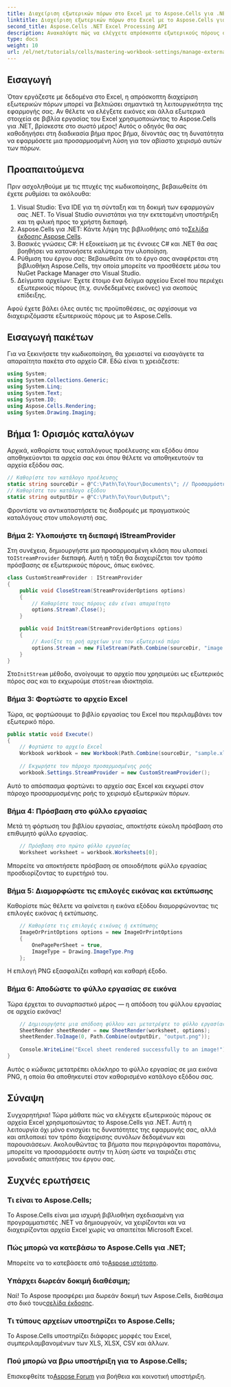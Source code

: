 ```yaml
---
title: Διαχείριση εξωτερικών πόρων στο Excel με το Aspose.Cells για .NET
linktitle: Διαχείριση εξωτερικών πόρων στο Excel με το Aspose.Cells για .NET
second_title: Aspose.Cells .NET Excel Processing API
description: Ανακαλύψτε πώς να ελέγχετε απρόσκοπτα εξωτερικούς πόρους σε βιβλία εργασίας του Excel χρησιμοποιώντας το Aspose.Cells για .NET. Αυτός ο περιεκτικός οδηγός σας καθοδηγεί σε κάθε βήμα—από την εφαρμογή ενός παρόχου προσαρμοσμένης ροής έως την απόδοση φύλλων εργασίας.
type: docs
weight: 10
url: /el/net/tutorials/cells/mastering-workbook-settings/manage-external-resources-in-excel/
---
```

## Εισαγωγή

Όταν εργάζεστε με δεδομένα στο Excel, η απρόσκοπτη διαχείριση εξωτερικών πόρων μπορεί να βελτιώσει σημαντικά τη λειτουργικότητα της εφαρμογής σας. Αν θέλετε να ελέγξετε εικόνες και άλλα εξωτερικά στοιχεία σε βιβλία εργασίας του Excel χρησιμοποιώντας το Aspose.Cells για .NET, βρίσκεστε στο σωστό μέρος! Αυτός ο οδηγός θα σας καθοδηγήσει στη διαδικασία βήμα προς βήμα, δίνοντάς σας τη δυνατότητα να εφαρμόσετε μια προσαρμοσμένη λύση για τον αβίαστο χειρισμό αυτών των πόρων.

## Προαπαιτούμενα

Πριν ασχοληθούμε με τις πτυχές της κωδικοποίησης, βεβαιωθείτε ότι έχετε ρυθμίσει τα ακόλουθα:

1. Visual Studio: Ένα IDE για τη σύνταξη και τη δοκιμή των εφαρμογών σας .NET. Το Visual Studio συνιστάται για την εκτεταμένη υποστήριξη και τη φιλική προς το χρήστη διεπαφή.
2.  Aspose.Cells για .NET: Κάντε λήψη της βιβλιοθήκης από το[Σελίδα έκδοσης Aspose Cells](https://releases.aspose.com/cells/net/).
3. Βασικές γνώσεις C#: Η εξοικείωση με τις έννοιες C# και .NET θα σας βοηθήσει να κατανοήσετε καλύτερα την υλοποίηση.
4. Ρύθμιση του έργου σας: Βεβαιωθείτε ότι το έργο σας αναφέρεται στη βιβλιοθήκη Aspose.Cells, την οποία μπορείτε να προσθέσετε μέσω του NuGet Package Manager στο Visual Studio.
5. Δείγματα αρχείων: Έχετε έτοιμο ένα δείγμα αρχείου Excel που περιέχει εξωτερικούς πόρους (π.χ. συνδεδεμένες εικόνες) για σκοπούς επίδειξης.

Αφού έχετε βάλει όλες αυτές τις προϋποθέσεις, ας αρχίσουμε να διαχειριζόμαστε εξωτερικούς πόρους με το Aspose.Cells.

## Εισαγωγή πακέτων
Για να ξεκινήσετε την κωδικοποίηση, θα χρειαστεί να εισαγάγετε τα απαραίτητα πακέτα στο αρχείο C#. Εδώ είναι τι χρειάζεστε:
```csharp
using System;
using System.Collections.Generic;
using System.Linq;
using System.Text;
using System.IO;
using Aspose.Cells.Rendering;
using System.Drawing.Imaging;
```

## Βήμα 1: Ορισμός καταλόγων

Αρχικά, καθορίστε τους καταλόγους προέλευσης και εξόδου όπου αποθηκεύονται τα αρχεία σας και όπου θέλετε να αποθηκευτούν τα αρχεία εξόδου σας.

```csharp
// Καθορίστε τον κατάλογο προέλευσης
static string sourceDir = @"C:\Path\To\Your\Documents\"; // Προσαρμόστε τη διαδρομή
// Καθορίστε τον κατάλογο εξόδου
static string outputDir = @"C:\Path\To\Your\Output\";
```

Φροντίστε να αντικαταστήσετε τις διαδρομές με πραγματικούς καταλόγους στον υπολογιστή σας.

### Βήμα 2: Υλοποιήστε τη διεπαφή IStreamProvider

 Στη συνέχεια, δημιουργήστε μια προσαρμοσμένη κλάση που υλοποιεί το`IStreamProvider` διεπαφή. Αυτή η τάξη θα διαχειρίζεται τον τρόπο πρόσβασης σε εξωτερικούς πόρους, όπως εικόνες.

```csharp
class CustomStreamProvider : IStreamProvider
{
    public void CloseStream(StreamProviderOptions options)
    {
        // Καθαρίστε τους πόρους εάν είναι απαραίτητο
        options.Stream?.Close();
    }

    public void InitStream(StreamProviderOptions options)
    {
        // Ανοίξτε τη ροή αρχείων για τον εξωτερικό πόρο
        options.Stream = new FileStream(Path.Combine(sourceDir, "image.png"), FileMode.Open, FileAccess.Read);
    }
}
```

 Στο`InitStream` μέθοδο, ανοίγουμε το αρχείο που χρησιμεύει ως εξωτερικός πόρος σας και το εκχωρούμε στο`Stream` ιδιοκτησία.

### Βήμα 3: Φορτώστε το αρχείο Excel

Τώρα, ας φορτώσουμε το βιβλίο εργασίας του Excel που περιλαμβάνει τον εξωτερικό πόρο.

```csharp
public static void Execute()
{
    // Φορτώστε το αρχείο Excel
    Workbook workbook = new Workbook(Path.Combine(sourceDir, "sample.xlsx"));
    
    // Εκχωρήστε τον πάροχο προσαρμοσμένης ροής
    workbook.Settings.StreamProvider = new CustomStreamProvider();
```

Αυτό το απόσπασμα φορτώνει το αρχείο σας Excel και εκχωρεί στον πάροχο προσαρμοσμένης ροής το χειρισμό εξωτερικών πόρων.

### Βήμα 4: Πρόσβαση στο φύλλο εργασίας

Μετά τη φόρτωση του βιβλίου εργασίας, αποκτήστε εύκολη πρόσβαση στο επιθυμητό φύλλο εργασίας.

```csharp
    // Πρόσβαση στο πρώτο φύλλο εργασίας
    Worksheet worksheet = workbook.Worksheets[0];
```

Μπορείτε να αποκτήσετε πρόσβαση σε οποιοδήποτε φύλλο εργασίας προσδιορίζοντας το ευρετήριό του.

### Βήμα 5: Διαμορφώστε τις επιλογές εικόνας και εκτύπωσης

Καθορίστε πώς θέλετε να φαίνεται η εικόνα εξόδου διαμορφώνοντας τις επιλογές εικόνας ή εκτύπωσης.

```csharp
    // Καθορίστε τις επιλογές εικόνας ή εκτύπωσης
    ImageOrPrintOptions options = new ImageOrPrintOptions
    {
        OnePagePerSheet = true,
        ImageType = Drawing.ImageType.Png
    };
```

Η επιλογή PNG εξασφαλίζει καθαρή και καθαρή έξοδο.

### Βήμα 6: Αποδώστε το φύλλο εργασίας σε εικόνα

Τώρα έρχεται το συναρπαστικό μέρος — η απόδοση του φύλλου εργασίας σε αρχείο εικόνας!

```csharp
    // Δημιουργήστε μια απόδοση φύλλου και μετατρέψτε το φύλλο εργασίας σε εικόνα
    SheetRender sheetRender = new SheetRender(worksheet, options);
    sheetRender.ToImage(0, Path.Combine(outputDir, "output.png"));
    
    Console.WriteLine("Excel sheet rendered successfully to an image!");
}
```

Αυτός ο κώδικας μετατρέπει ολόκληρο το φύλλο εργασίας σε μια εικόνα PNG, η οποία θα αποθηκευτεί στον καθορισμένο κατάλογο εξόδου σας.

## Σύναψη

Συγχαρητήρια! Τώρα μάθατε πώς να ελέγχετε εξωτερικούς πόρους σε αρχεία Excel χρησιμοποιώντας το Aspose.Cells για .NET. Αυτή η λειτουργία όχι μόνο ενισχύει τις δυνατότητες της εφαρμογής σας, αλλά και απλοποιεί τον τρόπο διαχείρισης συνόλων δεδομένων και παρουσιάσεων. Ακολουθώντας τα βήματα που περιγράφονται παραπάνω, μπορείτε να προσαρμόσετε αυτήν τη λύση ώστε να ταιριάζει στις μοναδικές απαιτήσεις του έργου σας.

## Συχνές ερωτήσεις

### Τι είναι το Aspose.Cells;
Το Aspose.Cells είναι μια ισχυρή βιβλιοθήκη σχεδιασμένη για προγραμματιστές .NET να δημιουργούν, να χειρίζονται και να διαχειρίζονται αρχεία Excel χωρίς να απαιτείται Microsoft Excel.

### Πώς μπορώ να κατεβάσω το Aspose.Cells για .NET;
 Μπορείτε να το κατεβάσετε από το[Aspose ιστότοπο](https://releases.aspose.com/cells/net/).

### Υπάρχει δωρεάν δοκιμή διαθέσιμη;
 Ναί! Το Aspose προσφέρει μια δωρεάν δοκιμή των Aspose.Cells, διαθέσιμα στο δικό τους[σελίδα έκδοσης](https://releases.aspose.com/cells/net/).

### Τι τύπους αρχείων υποστηρίζει το Aspose.Cells;
Το Aspose.Cells υποστηρίζει διάφορες μορφές του Excel, συμπεριλαμβανομένων των XLS, XLSX, CSV και άλλων.

### Πού μπορώ να βρω υποστήριξη για το Aspose.Cells;
 Επισκεφθείτε το[Aspose Forum](https://forum.aspose.com/c/cells/9) για βοήθεια και κοινοτική υποστήριξη.